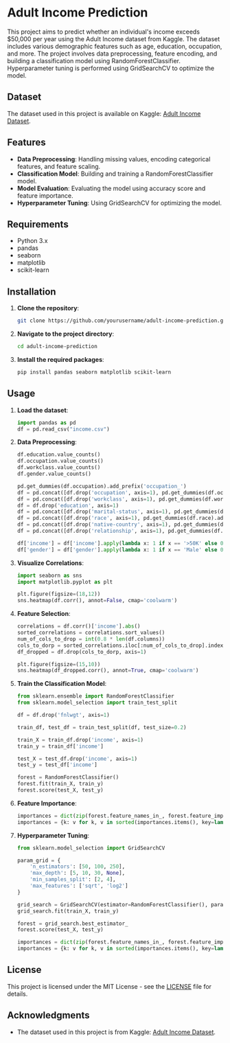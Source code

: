 # Adult Income Prediction

This project aims to predict whether an individual's income exceeds $50,000 per year using the Adult Income dataset from Kaggle. The dataset includes various demographic features such as age, education, occupation, and more. The project involves data preprocessing, feature encoding, and building a classification model using RandomForestClassifier. Hyperparameter tuning is performed using GridSearchCV to optimize the model.

## Dataset

The dataset used in this project is available on Kaggle: [Adult Income Dataset](https://www.kaggle.com/datasets/wenruliu/adult-income-dataset).

## Features

- **Data Preprocessing**: Handling missing values, encoding categorical features, and feature scaling.
- **Classification Model**: Building and training a RandomForestClassifier model.
- **Model Evaluation**: Evaluating the model using accuracy score and feature importance.
- **Hyperparameter Tuning**: Using GridSearchCV for optimizing the model.

## Requirements

- Python 3.x
- pandas
- seaborn
- matplotlib
- scikit-learn

## Installation

1. **Clone the repository**:
    ```sh
    git clone https://github.com/yourusername/adult-income-prediction.git
    ```

2. **Navigate to the project directory**:
    ```sh
    cd adult-income-prediction
    ```

3. **Install the required packages**:
    ```sh
    pip install pandas seaborn matplotlib scikit-learn
    ```

## Usage

1. **Load the dataset**:
    ```python
    import pandas as pd
    df = pd.read_csv("income.csv")
    ```

2. **Data Preprocessing**:
    ```python
    df.education.value_counts()
    df.occupation.value_counts()
    df.workclass.value_counts()
    df.gender.value_counts()

    pd.get_dummies(df.occupation).add_prefix('occupation_')
    df = pd.concat([df.drop('occupation', axis=1), pd.get_dummies(df.occupation).add_prefix('occupation_')], axis=1)
    df = pd.concat([df.drop('workclass', axis=1), pd.get_dummies(df.workclass).add_prefix('workclass_')], axis=1)
    df = df.drop('education', axis=1)
    df = pd.concat([df.drop('marital-status', axis=1), pd.get_dummies(df['marital-status']).add_prefix('marital-status_')], axis=1)
    df = pd.concat([df.drop('race', axis=1), pd.get_dummies(df.race).add_prefix('race_')], axis=1)
    df = pd.concat([df.drop('native-country', axis=1), pd.get_dummies(df['native-country']).add_prefix('native-country_')], axis=1)
    df = pd.concat([df.drop('relationship', axis=1), pd.get_dummies(df.relationship).add_prefix('relationship_')], axis=1)

    df['income'] = df['income'].apply(lambda x: 1 if x == '>50K' else 0)
    df['gender'] = df['gender'].apply(lambda x: 1 if x == 'Male' else 0)
    ```

3. **Visualize Correlations**:
    ```python
    import seaborn as sns
    import matplotlib.pyplot as plt

    plt.figure(figsize=(18,12))
    sns.heatmap(df.corr(), annot=False, cmap='coolwarm')
    ```

4. **Feature Selection**:
    ```python
    correlations = df.corr()['income'].abs()
    sorted_correlations = correlations.sort_values()
    num_of_cols_to_drop = int(0.8 * len(df.columns))
    cols_to_dorp = sorted_correlations.iloc[:num_of_cols_to_drop].index
    df_dropped = df.drop(cols_to_dorp, axis=1)

    plt.figure(figsize=(15,10))
    sns.heatmap(df_dropped.corr(), annot=True, cmap='coolwarm')
    ```

5. **Train the Classification Model**:
    ```python
    from sklearn.ensemble import RandomForestClassifier
    from sklearn.model_selection import train_test_split

    df = df.drop('fnlwgt', axis=1)

    train_df, test_df = train_test_split(df, test_size=0.2)

    train_X = train_df.drop('income', axis=1)
    train_y = train_df['income']

    test_X = test_df.drop('income', axis=1)
    test_y = test_df['income']

    forest = RandomForestClassifier()
    forest.fit(train_X, train_y)
    forest.score(test_X, test_y)
    ```

6. **Feature Importance**:
    ```python
    importances = dict(zip(forest.feature_names_in_, forest.feature_importances_))
    importances = {k: v for k, v in sorted(importances.items(), key=lambda x: x[1], reverse=True)}
    ```

7. **Hyperparameter Tuning**:
    ```python
    from sklearn.model_selection import GridSearchCV

    param_grid = {
        'n_estimators': [50, 100, 250],
        'max_depth': [5, 10, 30, None],
        'min_samples_split': [2, 4],
        'max_features': ['sqrt', 'log2']
    }

    grid_search = GridSearchCV(estimator=RandomForestClassifier(), param_grid=param_grid, verbose=10)
    grid_search.fit(train_X, train_y)

    forest = grid_search.best_estimator_
    forest.score(test_X, test_y)

    importances = dict(zip(forest.feature_names_in_, forest.feature_importances_))
    importances = {k: v for k, v in sorted(importances.items(), key=lambda x: x[1], reverse=True)}
    ```

## License

This project is licensed under the MIT License - see the [LICENSE](LICENSE) file for details.

## Acknowledgments

- The dataset used in this project is from Kaggle: [Adult Income Dataset](https://www.kaggle.com/datasets/wenruliu/adult-income-dataset).
